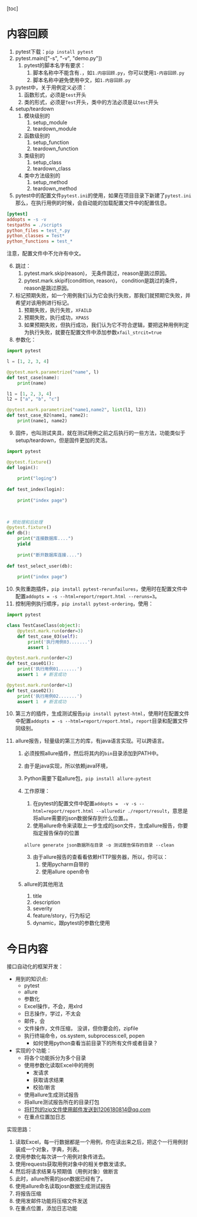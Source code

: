 [toc]





# 内容回顾

1.  pytest下载：`pip install pytest`
2.  pytest.main(["-s", "-v", "demo.py"])
    1.  pytest的脚本名字有要求：
        1.  脚本名称中不能含有`.`，如`1.内容回顾.py`，你可以使用`1-内容回顾.py`
        2.  脚本名称中避免使用中文，如`1.内容回顾.py`
3.  pytest中，关于用例定义必须：
    1.  函数形式，必须是`test`开头
    2.  类的形式，必须是`Test`开头，类中的方法必须是以`test`开头
4.  setup/teardown
    1.  模块级别的
        1.  setup_module
        2.  teardown_module
    2.  函数级别的
        1.  setup_function
        2.  teardown_function
    3.  类级别的
        1.  setup_class
        2.  teardown_class
    4.  类中方法级别的
        1.  setup_method
        2.  teardown_method
5.  pytest中的配置文件`pytest.ini`的使用，如果在项目目录下新建了`pytest.ini`那么，在执行用例的时候，会自动能的加载配置文件中的配置信息。

```ini
[pytest]
addopts = -s -v
testpaths = ./scripts
python_files = test_*.py
python_classes = Test*
python_functions = test_*
```

注意，配置文件中不允许有中文。

6.  跳过：
    1.  pytest.mark.skip(reason)， 无条件跳过，reason是跳过原因。
    2.  pytest.mark.skipif(condittion, reason)， condition是跳过的条件，reason是跳过原因。
7.  标记预期失败，如一个用例我们认为它会执行失败，那我们就预期它失败，并希望对该用例进行标记。
    1.  预期失败，执行失败，`XFAILD`
    2.  预期失败，执行成功，`XPASS`
    3.  如果预期失败，但执行成功，我们认为它不符合逻辑，要把这种用例判定为执行失败，就要在配置文件中添加参数`xfail_strcit=true`
8.  参数化：

```python
import pytest

l = [1, 2, 3, 4]

@pytest.mark.parametrize("name", l)
def test_case(name):
    print(name)

l1 = [1, 2, 3, 4]
l2 = ["a", "b", "c"]

@pytest.mark.parametrize("name1,name2", list(l1, l2))
def test_case_02(name1, name2):
    print(name1, name2)
```

9.  固件，也叫测试夹具，就在测试用例之前之后执行的一些方法，功能类似于setup/teardown，但是固件更加的灵活。

```python
import pytest

@pytest.fixture()
def login():
    
    print("loging")
    
def test_index(login):
    
    print("index page")
    

    
# 预处理和后处理
@pytest.fixture()
def db():
    print("连接数据库....")
    yield
    
    print("断开数据库连接....")
    
def test_select_user(db):
    
    print("index page")
```

10.  失败重跑插件，`pip install pytest-rerunfailures`，使用时在配置文件中配置`addopts = -s --html=report/report.html --reruns=3`。
11.  控制用例执行顺序，`pip install pytest-ordering`，使用：

```python
import pytest

class TestCaseClass(object):
    @pytest.mark.run(order=3)
    def test_case_03(self):
        print('执行用例03.......')
        assert 1

@pytest.mark.run(order=2)
def test_case01():
    print('执行用例01.......')
    assert 1  # 断言成功

@pytest.mark.run(order=1)
def test_case02():
    print('执行用例02.......')
    assert 1  # 断言成功
```

10.  第三方的插件，生成测试报告`pip install pytest-html`，使用时在配置文件中配置`addopts = -s --html=report/report.html`，`report`目录和配置文件同级别。

11.  allure报告，轻量级的第三方的库，有java语言实现。可以跨语言。

     1.  必须按照allure插件，然后将其内的`bin`目录添加到PATH中。

     2.  由于是java实现，所以依赖java环境，

     3.  Python需要下载allure包，`pip install allure-pytest`

     4.  工作原理：

         1.  在pytest的配置文件中配置`addopts =  -v -s --html=report/report.html --alluredir ./report/result`，意思是将allure需要的json数据保存到什么位置。。
         2.  使用allure命令来读取上一步生成的json文件，生成allure报告，你要指定报告保存的位置

         ```
         allure generate json数据所在目录 -o 测试报告保存的目录 --clean
         ```

         3.  由于allure报告的查看看依赖HTTP服务器，所以，你可以：
             1.  使用pycharm自带的
             2.  使用allure open命令

     5.  allure的其他用法

         1.  title
         2.  description
         3.  severity
         4.  feature/story，行为标记
         5.  dynamic，跟pytest的参数化使用



# 今日内容

接口自动化的框架开发：

-   用到的知识点:
    -   pytest
    -   allure
    -   参数化
    -   Excel操作，不会，用xlrd
    -   日志操作，学过，不太会
    -   邮件，会
    -   文件操作，文件压缩， 没讲，但你要会的，zipfile
    -   执行终端命令，os.system, subprocess:cell, popen
        -   如何使用python查看当前目录下的所有文件或者目录？
-   实现的个功能：
    -   将各个功能拆分为多个目录
    -   使用参数化读取Excel中的用例
        -   发请求
        -   获取请求结果
        -   校验/断言
    -   使用allure生成测试报告
    -   将allure测试报告所在的目录打包
    -   将打包的zip文件使用邮件发送到1206180814@qq.com
    -   在重点位置加日志

实现思路：

1.  读取Excel，每一行数据都是一个用例，你在读出来之后，把这个一行用例封装成一个对象，字典，列表。
2.  使用参数化每次讲一个用例对象传进去。
3.  使用requests获取用例对象中的相关参数发请求。
4.  然后将请求结果与预期值（用例对象）做断言
5.  此时，allure所需的json数据已经有了。
6.  使用allure命名读取josn数据生成测试报告
7.  将报告压缩
8.  使用发邮件功能将压缩文件发送
9.  在重点位置，添加日志功能















































































































